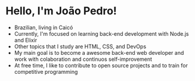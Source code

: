 
# Hello, I'm João Pedro!

- Brazilian, living in Caicó
- Currently, I'm focused on learning back-end development with Node.js and Elixir
- Other topics that I study are HTML, CSS, and DevOps
- My main goal is to become a awesome back-end web developer and work with colaboration and continuos self-improvement
- At free time, I like to contribute to open source projects and to train for competitive programming
